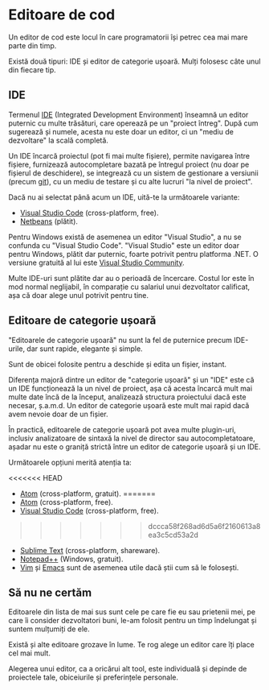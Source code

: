 # Editoare de cod

Un editor de cod este locul în care programatorii își petrec cea mai mare parte din timp.

Există două tipuri: IDE și editor de categorie ușoară. Mulți folosesc câte unul din fiecare tip.

## IDE

Termenul [IDE](https://en.wikipedia.org/wiki/Integrated_development_environment) (Integrated Development Environment) înseamnă un editor puternic cu multe trăsături, care operează pe un "proiect întreg". După cum sugerează și numele, acesta nu este doar un editor, ci un "mediu de dezvoltare" la scală completă.

Un IDE încarcă proiectul (pot fi mai multe fișiere), permite navigarea între fișiere, furnizează autocompletare bazată pe întregul proiect (nu doar pe fișierul de deschidere), se integrează cu un sistem de gestionare a versiunii (precum [git](https://git-scm.com/)), cu un mediu de testare și cu alte lucruri "la nivel de proiect".

Dacă nu ai selectat până acum un IDE, uită-te la următoarele variante:

- [Visual Studio Code](https://code.visualstudio.com/) (cross-platform, free).
- [Netbeans](http://netbeans.org/) (plătit).

Pentru Windows există de asemenea un editor "Visual Studio", a nu se confunda cu "Visual Studio Code". "Visual Studio" este un editor doar pentru Windows, plătit dar puternic, foarte potrivit pentru platforma .NET. O versiune gratuită al lui este [Visual Studio Community](https://www.visualstudio.com/vs/community/).

Multe IDE-uri sunt plătite dar au o perioadă de încercare. Costul lor este în mod normal neglijabil, în comparație cu salariul unui dezvoltator calificat, așa că doar alege unul potrivit pentru tine.

## Editoare de categorie ușoară

"Editoarele de categorie ușoară" nu sunt la fel de puternice precum IDE-urile, dar sunt rapide, elegante și simple.

Sunt de obicei folosite pentru a deschide și edita un fișier, instant.

Diferența majoră dintre un editor de "categorie ușoară" și un "IDE" este că un IDE funcționează la un nivel de proiect, așa că acesta încarcă mult mai multe date încă de la început, analizează structura proiectului dacă este necesar, ș.a.m.d. Un editor de categorie ușoară este mult mai rapid dacă avem nevoie doar de un fișier.

În practică, editoarele de categorie ușoară pot avea multe plugin-uri, inclusiv analizatoare de sintaxă la nivel de director sau autocompletatoare, așadar nu este o graniță strictă între un editor de categorie ușoară și un IDE.

Următoarele opțiuni merită atenția ta:

<<<<<<< HEAD
- [Atom](https://atom.io/) (cross-platform, gratuit).
=======
- [Atom](https://atom.io/) (cross-platform, free).
- [Visual Studio Code](https://code.visualstudio.com/) (cross-platform, free).
>>>>>>> dccca58f268ad6d5a6f2160613a8ea3c5cd53a2d
- [Sublime Text](http://www.sublimetext.com) (cross-platform, shareware).
- [Notepad++](https://notepad-plus-plus.org/) (Windows, gratuit).
- [Vim](http://www.vim.org/) și [Emacs](https://www.gnu.org/software/emacs/) sunt de asemenea utile dacă știi cum să le folosești.

## Să nu ne certăm

Editoarele din lista de mai sus sunt cele pe care fie eu sau prietenii mei, pe care îi consider dezvoltatori buni, le-am folosit pentru un timp îndelungat și suntem mulțumiți de ele.

Există și alte editoare grozave în lume. Te rog alege un editor care îți place cel mai mult.

Alegerea unui editor, ca a oricărui alt tool, este individuală și depinde de proiectele tale, obiceiurile și preferințele personale.
